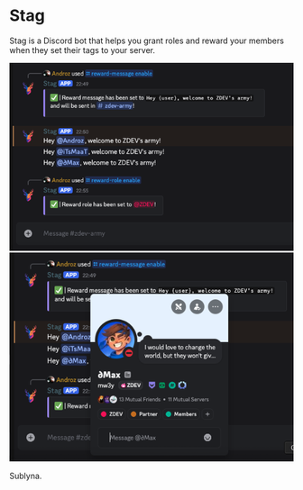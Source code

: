 # Stag

Stag is a Discord bot that helps you grant roles and reward your members when they set their tags to your server.

![demo](demo.png)
![tags](tags.png)

Sublyna.
